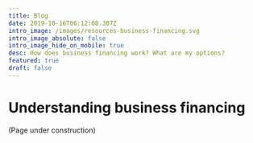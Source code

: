 ```yaml
---
title: Blog
date: 2019-10-16T06:12:08.307Z
intro_image: /images/resources-business-financing.svg
intro_image_absolute: false
intro_image_hide_on_mobile: true
desc: How does business financing work? What are my options?
featured: true
draft: false
---
```

# Understanding business financing

(Page under construction)
